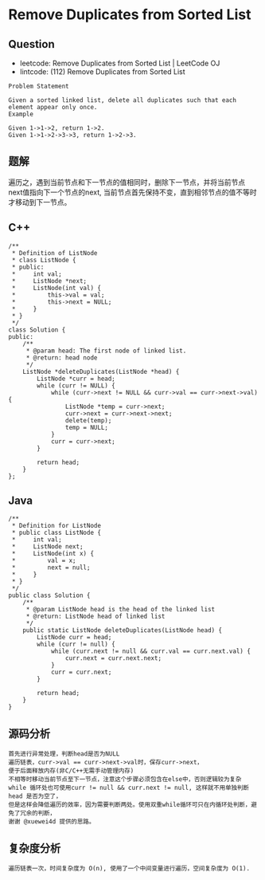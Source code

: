 # Remove Duplicates from Sorted List

## Question

- leetcode: Remove Duplicates from Sorted List | LeetCode OJ
- lintcode: (112) Remove Duplicates from Sorted List

```
Problem Statement

Given a sorted linked list, delete all duplicates such that each element appear only once.
Example

Given 1->1->2, return 1->2.
Given 1->1->2->3->3, return 1->2->3.
```

## 题解

遍历之，遇到当前节点和下一节点的值相同时，删除下一节点，并将当前节点next值指向下一个节点的next, 
当前节点首先保持不变，直到相邻节点的值不等时才移动到下一节点。

## C++

    /**
     * Definition of ListNode
     * class ListNode {
     * public:
     *     int val;
     *     ListNode *next;
     *     ListNode(int val) {
     *         this->val = val;
     *         this->next = NULL;
     *     }
     * }
     */
    class Solution {
    public:
        /**
         * @param head: The first node of linked list.
         * @return: head node
         */
        ListNode *deleteDuplicates(ListNode *head) {
            ListNode *curr = head;
            while (curr != NULL) {
                while (curr->next != NULL && curr->val == curr->next->val) {
                    ListNode *temp = curr->next;
                    curr->next = curr->next->next;
                    delete(temp);
                    temp = NULL;
                }
                curr = curr->next;
            }
    
            return head;
        }
    };

## Java

    /**
     * Definition for ListNode
     * public class ListNode {
     *     int val;
     *     ListNode next;
     *     ListNode(int x) {
     *         val = x;
     *         next = null;
     *     }
     * }
     */
    public class Solution {
        /**
         * @param ListNode head is the head of the linked list
         * @return: ListNode head of linked list
         */
        public static ListNode deleteDuplicates(ListNode head) {
            ListNode curr = head;
            while (curr != null) {
                while (curr.next != null && curr.val == curr.next.val) {
                    curr.next = curr.next.next;
                }
                curr = curr.next;
            }
    
            return head;
        }
    }

## 源码分析

    首先进行异常处理，判断head是否为NULL
    遍历链表，curr->val == curr->next->val时，保存curr->next，
    便于后面释放内存(非C/C++无需手动管理内存)
    不相等时移动当前节点至下一节点，注意这个步骤必须包含在else中，否则逻辑较为复杂
    while 循环处也可使用curr != null && curr.next != null, 这样就不用单独判断head 是否为空了，
    但是这样会降低遍历的效率，因为需要判断两处。使用双重while循环可只在内循环处判断，避免了冗余的判断，
    谢谢 @xuewei4d 提供的思路。

## 复杂度分析

    遍历链表一次，时间复杂度为 O(n), 使用了一个中间变量进行遍历，空间复杂度为 O(1).